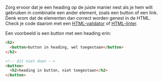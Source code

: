 <!-- @license CC0-1.0 -->

Zorg ervoor dat je een heading op de juiste manier nest als je hem wilt gebruiken in combinatie een ander element, zoals een button of een link. Denk erom dat de elementen dan correct worden genest in de HTML. Check je code daarom met een [HTML-validator](https://validator.w3.org/) of [HTML-linter](https://github.com/caramelomartins/awesome-linters?tab=readme-ov-file#html).

Een voorbeeld is een button met een heading erin:

```html
<h2>
  <button>button in heading, wel toegestaan</button>
</h2>
```

```html
<!-- dit niet doen -->
<button>
  <h2>heading in button, niet toegestaan</h2>
</button>
```
